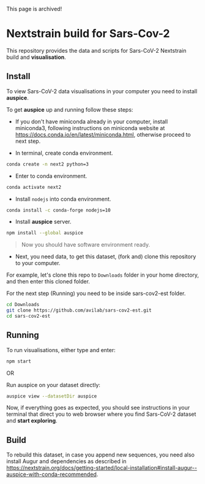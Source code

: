 This page is archived!

# Nextstrain build for Sars-Cov-2

This repository provides the data and scripts for Sars-CoV-2 Nextstrain build and **visualisation**.

## Install

To view Sars-CoV-2 data visualisations in your computer you need to install **auspice**.

To get **auspice** up and running follow these steps:

- If you don't have miniconda already in your computer, install miniconda3, following instructions on miniconda website at <https://docs.conda.io/en/latest/miniconda.html>, otherwise proceed to next step.

- In terminal, create conda environment.

```bash
conda create -n next2 python=3
```

- Enter to conda environment.

```bash
conda activate next2
```

- Install `nodejs` into conda environment.

```bash
conda install -c conda-forge nodejs=10
```

- Install **auspice** server.

```bash
npm install --global auspice
```

> Now you should have software environment ready.

- Next, you need data, to get this dataset, (fork and) clone this repository to your computer.

For example, let's clone this repo to `Downloads` folder in your home directory, and then enter this cloned folder.

For the next step (Running) you need to be inside sars-cov2-est folder.

```bash
cd Downloads
git clone https://github.com/avilab/sars-cov2-est.git
cd sars-cov2-est
```

## Running

To run visualisations, either type and enter:

```bash
npm start
```

OR

Run auspice on your dataset directly:

```bash
auspice view --datasetDir auspice
```

Now, if everything goes as expected, you should see instructions in your terminal that direct you to web browser where you find Sars-CoV-2 dataset and **start exploring**.

## Build

To rebuild this dataset, in case you append new sequences,
you need also install Augur and dependencies as described in <https://nextstrain.org/docs/getting-started/local-installation#install-augur--auspice-with-conda-recommended>.

